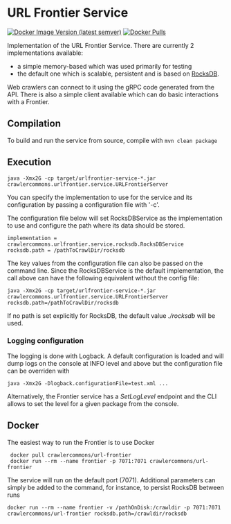 # URL Frontier Service

[![Docker Image Version (latest semver)](https://img.shields.io/docker/v/crawlercommons/url-frontier)](https://hub.docker.com/r/crawlercommons/url-frontier)
[![Docker Pulls](https://img.shields.io/docker/pulls/crawlercommons/url-frontier)](https://hub.docker.com/r/crawlercommons/url-frontier)

Implementation of the URL Frontier Service. There are currently 2 implementations available:
- a simple memory-based which was used primarily for testing
- the default one which is scalable, persistent and is based on [RocksDB](https://rocksdb.org/).

Web crawlers can connect to it using the gRPC code generated from the API. There is also a simple client available 
which can do basic interactions with a Frontier.

## Compilation

To build and run the service from source, compile with `mvn clean package`

## Execution

`java -Xmx2G -cp target/urlfrontier-service-*.jar crawlercommons.urlfrontier.service.URLFrontierServer`

You can specify the implementation to use for the service and its configuration by passing a configuration file with '-c'.

The configuration file below will set RocksDBService as the implementation to use and configure the path where its data should be stored. 

```
implementation = crawlercommons.urlfrontier.service.rocksdb.RocksDBService
rocksdb.path = /pathToCrawlDir/rocksdb
```

The key values from the configuration file can also be passed on the command line. Since the RocksDBService is the default implementation, 
the call above can have the following equivalent without the config file:

`java -Xmx2G -cp target/urlfrontier-service-*.jar crawlercommons.urlfrontier.service.URLFrontierServer rocksdb.path=/pathToCrawlDir/rocksdb` 

If no path is set explicitly for RocksDB,  the default value _./rocksdb_ will be used.

### Logging configuration

The logging is done with Logback. A default configuration is loaded and will dump logs on the console at INFO level and above but the configuration 
file can be overriden with 

`java -Xmx2G -Dlogback.configurationFile=test.xml ...`

Alternatively, the Frontier service has a _SetLogLevel_ endpoint and the CLI allows to set the level for a given package from the console.

## Docker

The easiest way to run the Frontier is to use Docker

```
 docker pull crawlercommons/url-frontier
 docker run --rm --name frontier -p 7071:7071 crawlercommons/url-frontier
```

The service will run on the default port (7071). Additional parameters can simply be added to the command, for instance, to persist RocksDB between runs

`docker run --rm --name frontier -v /pathOnDisk:/crawldir -p 7071:7071 crawlercommons/url-frontier rocksdb.path=/crawldir/rocksdb`
